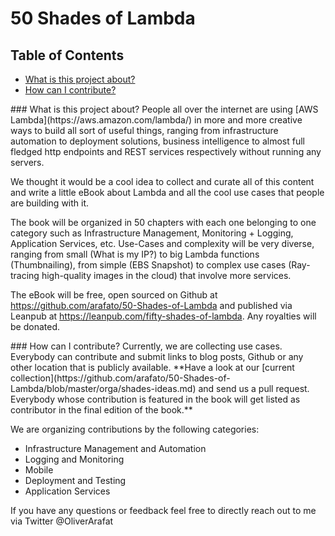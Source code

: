# 50 Shades of Lambda

## Table of Contents

  * [What is this project about?](#about)
  * [How can I contribute?](#contribute)


<a name="about"/>
### What is this project about?
People all over the internet are using
[AWS Lambda](https://aws.amazon.com/lambda/) in more and more creative
ways to build all sort of useful things, ranging from infrastructure
automation to deployment solutions, business intelligence to almost
full fledged http endpoints and REST services respectively without
running any servers.

We thought it would be a cool idea to collect and curate all of this
content and write a little eBook about Lambda and all the cool use
cases that people are building with it.

The book will be organized in 50 chapters with each one belonging to
one category such as Infrastructure Management, Monitoring + Logging,
Application Services, etc. Use-Cases and complexity will be very
diverse, ranging from small (What is my IP?) to big Lambda functions
(Thumbnailing), from simple (EBS Snapshot) to complex use cases
(Ray-tracing high-quality images in the cloud) that involve more
services.

The eBook will be free, open sourced on Github at
https://github.com/arafato/50-Shades-of-Lambda and published via
Leanpub at https://leanpub.com/fifty-shades-of-lambda. Any royalties
will be donated.

<a name="contribute"/>
### How can I contribute?
Currently, we are collecting use cases. Everybody can contribute and
submit links to blog posts, Github or any other location that is
publicly available. **Have a look at our
[current collection](https://github.com/arafato/50-Shades-of-Lambda/blob/master/orga/shades-ideas.md)
and send us a pull request. Everybody whose contribution is featured
in the book will get listed as contributor in the final edition of the
book.**

We are organizing contributions by the following categories:
- Infrastructure Management and Automation
- Logging and Monitoring
- Mobile
- Deployment and Testing
- Application Services

If you have any questions or feedback feel free to directly reach out
to me via Twitter @OliverArafat

